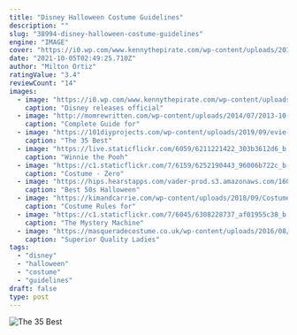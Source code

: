 ```yaml
---
title: "Disney Halloween Costume Guidelines"
description: ""
slug: "38994-disney-halloween-costume-guidelines"
engine: "IMAGE"
cover: "https://i0.wp.com/www.kennythepirate.com/wp-content/uploads/2015/09/Mickeys-Not-So-Scary-Halloween-Party-at-Walt-Disney-Worlds-Magic-Kingdom-2015-80.jpg?fit=672%2C378&ssl=1"
date: "2021-10-05T02:49:25.710Z"
author: "Milton Ortiz"
ratingValue: "3.4"
reviewCount: "14"
images:
  - image: "https://i0.wp.com/www.kennythepirate.com/wp-content/uploads/2015/09/Mickeys-Not-So-Scary-Halloween-Party-at-Walt-Disney-Worlds-Magic-Kingdom-2015-80.jpg?fit=672%2C378&ssl=1"
    caption: "Disney releases official"
  - image: "http://momrewritten.com/wp-content/uploads/2014/07/2013-10-02-19.10.07.jpg"
    caption: "Complete Guide for"
  - image: "https://101diyprojects.com/wp-content/uploads/2019/09/evie-costume-diy-awesome-diy-descendants-evie-costume-of-evie-costume-diy.jpg"
    caption: "The 35 Best"
  - image: "https://live.staticflickr.com/6059/6211221422_303b3612d6_b.jpg"
    caption: "Winnie the Pooh"
  - image: "https://c1.staticflickr.com/7/6159/6252190443_96006b722c_b.jpg"
    caption: "Costume - Zero"
  - image: "https://hips.hearstapps.com/vader-prod.s3.amazonaws.com/1601062325-il_794xN.2177811855_og8c.jpg?crop=0.835xw:1.00xh;0.135xw,0&resize=480:*"
    caption: "Best 50s Halloween"
  - image: "https://kimandcarrie.com/wp-content/uploads/2018/09/Costume-Rules-for-Disney-World-Pin.jpg"
    caption: "Costume Rules for"
  - image: "https://c1.staticflickr.com/7/6045/6308228737_af01955c38_b.jpg"
    caption: "The Mystery Machine"
  - image: "https://masqueradecostume.co.uk/wp-content/uploads/2016/08/IMG_1869-440x550.jpg"
    caption: "Superior Quality Ladies"
tags:
  - "disney"
  - "halloween"
  - "costume"
  - "guidelines"
draft: false
type: post
---
```



![The 35 Best](https://101diyprojects.com/wp-content/uploads/2019/09/evie-costume-diy-awesome-diy-descendants-evie-costume-of-evie-costume-diy.jpg "The 35 Best")


<!--inArticleAds-->

<!--galleryOne-->


<!--inArticleAds-->

<!--galleryTwo-->


<!--galleryThree-->

